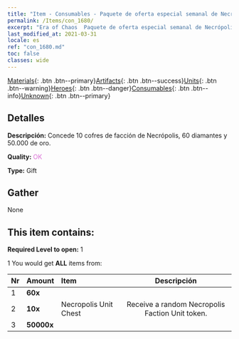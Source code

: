```yaml
---
title: "Item - Consumables - Paquete de oferta especial semanal de Necrópolis B"
permalink: /Items/con_1680/
excerpt: "Era of Chaos  Paquete de oferta especial semanal de Necrópolis B"
last_modified_at: 2021-03-31
locale: es
ref: "con_1680.md"
toc: false
classes: wide
---
```

 [Materials](/es/Items/){: .btn .btn--primary}[Artifacts](/es/Items/Artifacts/){: .btn .btn--success}[Units](/es/Items/Units/){: .btn .btn--warning}[Heroes](/es/Items/Heroes/){: .btn .btn--danger}[Consumables](/es/Items/Consumables/){: .btn .btn--info}[Unknown](/es/Items/Unknown/){: .btn .btn--primary}

## Detalles
 **Descripción:** Concede 10 cofres de facción de Necrópolis, 60 diamantes y 50.000 de oro.

 **Quality:** <span style="color: #DA70D6">OK</span>

 **Type:** Gift

## Gather

  None

## This item contains:

 **Required Level to open:** 1

 1 You would get **ALL** items  from:

  | Nr | Amount |     Item    | Descripción |
  |:---|:-------|:------------|:-----------:|
  | 1 |  **60x** | <i class="fas fa-gem"/> |  | 
  | 2 |  **10x** | Necropolis Unit Chest | Receive a random Necropolis Faction Unit token.  | 
  | 3 |  **50000x** | <i class="fas fa-coins"/> |  | 

